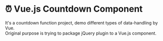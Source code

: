 # ⏰ Vue.js Countdown Component

It's a countdown function project, demo different types of data-handling by Vue.<br />
Original purpose is trying to package jQuery plugin to a Vue.js component.
